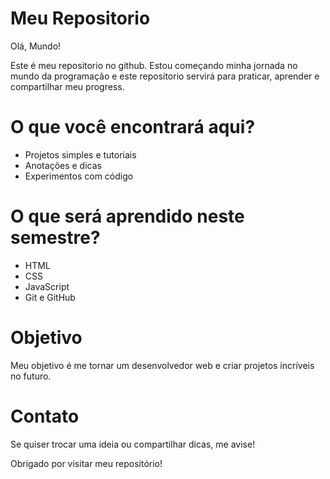 # Meu Repositorio

Olá, Mundo!

Este é meu repositorio no github. Estou começando minha jornada no mundo da programação e este repositorio servirá para praticar, aprender e compartilhar meu progress.

# O que você encontrará aqui?

- Projetos simples e tutoriais
- Anotações e dicas
- Experimentos com código

# O que será aprendido neste semestre?

- HTML
- CSS
- JavaScript
- Git e GitHub

# Objetivo

Meu objetivo é me tornar um desenvolvedor web e criar projetos incríveis no futuro.

# Contato

Se quiser trocar uma ideia ou compartilhar dicas, me avise!

Obrigado por visitar meu repositório!